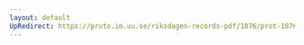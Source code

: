 ```yaml
---
layout: default
UpRedirect: https://pruto.im.uu.se/riksdagen-records-pdf/1876/prot-1876--fk--017/prot-1876--fk--017_031.pdf
---
```

